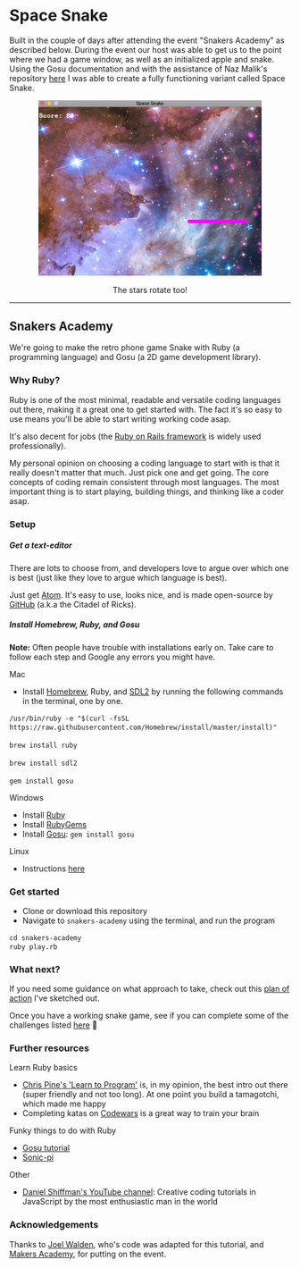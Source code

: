 # Space Snake

Built in the couple of days after attending the event "Snakers Academy" as described below. During the event our host was able to get us to the point where we had a game window, as well as an initialized apple and snake. Using the Gosu documentation and with the assistance of Naz Malik's repository [here](https://github.com/nazwhale/ruby-snake) I was able to create a fully functioning variant called Space Snake. 

<p align="center"><img src="https://github.com/haletothewood/SpaceSnake/blob/master/media/game_play.png" width=400></p>
<p align="center">The stars rotate too!</p>

---
## Snakers Academy

We're going to make the retro phone game Snake with Ruby (a programming language) and Gosu (a 2D game development library).

### Why Ruby?
Ruby is one of the most minimal, readable and versatile coding languages out there, making it a great one to get started with. The fact it's so easy to use means you'll be able to start writing working code asap.

It's also decent for jobs (the [Ruby on Rails framework](http://rubyonrails.org/) is widely used professionally).

My personal opinion on choosing a coding language to start with is that it really doesn't matter that much. Just pick one and get going. The core concepts of coding remain consistent through most languages. The most important thing is to start playing, building things, and thinking like a coder asap.

### Setup

##### Get a text-editor

There are lots to choose from, and developers love to argue over which one is best (just like they love to argue which language is best).

Just get [Atom](https://atom.io/). It's easy to use, looks nice, and is made open-source by [GitHub](https://github.com/) (a.k.a the Citadel of Ricks).

##### Install Homebrew, Ruby, and Gosu

**Note:** Often people have trouble with installations early on. Take care to follow each step and Google any errors you might have.

Mac
* Install [Homebrew](https://brew.sh/), Ruby, and  [SDL2](https://github.com/gosu/gosu/wiki/Getting-Started-on-OS-X) by running the following commands in the terminal, one by one.

```
/usr/bin/ruby -e "$(curl -fsSL https://raw.githubusercontent.com/Homebrew/install/master/install)"

brew install ruby

brew install sdl2

gem install gosu
```

Windows
* Install [Ruby](https://rubyinstaller.org/)
* Install [RubyGems](https://rubygems.org/pages/download/)
* Install [Gosu](https://www.libgosu.org/ruby.html): `gem install gosu`

Linux
* Instructions [here](https://github.com/gosu/gosu/wiki/Getting-Started-on-Linux)

### Get started

* Clone or download this repository
* Navigate to `snakers-academy` using the terminal, and run the program
```
cd snakers-academy
ruby play.rb
```
### What next?

If you need some guidance on what approach to take, check out this [plan of action](https://github.com/nazwhale/snakers-academy/blob/master/plan_of_action.md) I've sketched out.

Once you have a working snake game, see if you can complete some of the challenges listed [here](https://github.com/nazwhale/snakers-academy/blob/master/challenges.md) 🐍

### Further resources

Learn Ruby basics
* [Chris Pine's 'Learn to Program'](https://pine.fm/LearnToProgram/chap_00.html) is, in my opinion, the best intro out there (super friendly and not too long). At one point you build a tamagotchi, which made me happy
* Completing katas on [Codewars](https://www.codewars.com/) is a great way to train your brain

Funky things to do with Ruby
* [Gosu tutorial](https://github.com/gosu/gosu/wiki/Ruby-Tutorial)
* [Sonic-pi](http://sonic-pi.net/)

Other
* [Daniel Shiffman's YouTube channel](https://www.youtube.com/user/shiffman): Creative coding tutorials in JavaScript by the most enthusiastic man in the world

### Acknowledgements
Thanks to [Joel Walden](https://github.com/joelwalden/ruby-snake), who's code was adapted for this tutorial, and [Makers Academy](http://www.makersacademy.com/), for putting on the event.
